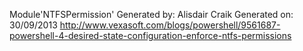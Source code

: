 Module'NTFSPermission'
Generated by: Alisdair Craik
Generated on: 30/09/2013
http://www.vexasoft.com/blogs/powershell/9561687-powershell-4-desired-state-configuration-enforce-ntfs-permissions
